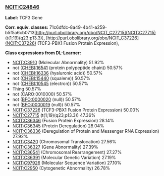 
### [NCIT:C24846](http://purl.obolibrary.org/obo/NCIT_C24846)
**Label:** TCF3 Gene

**Corr. equiv. classes:** 71c6dfdc-8a49-4b41-a259-b5f5a6cb0713[http://purl.obolibrary.org/obo/NCIT_C27715](NCIT:C27715) (t(1;19)(q23;p13.3)), [http://purl.obolibrary.org/obo/NCIT_C37226](NCIT:C37226) (TCF3-PBX1 Fusion Protein Expression), 

**Class expressions from DL-Learner:**

- [NCIT:C3910](http://purl.obolibrary.org/obo/NCIT_C3910) (Molecular Abnormality) 51.92%
- not ([CHEBI:16541](http://purl.obolibrary.org/obo/CHEBI_16541) (protein polypeptide chain)) 50.57%
- not ([CHEBI:16336](http://purl.obolibrary.org/obo/CHEBI_16336) (hyaluronic acid)) 50.57%
- not ([CHEBI:15440](http://purl.obolibrary.org/obo/CHEBI_15440) (squalene)) 50.57%
- not ([CHEBI:10545](http://purl.obolibrary.org/obo/CHEBI_10545) (electron)) 50.57%
- Thing 50.57%
- not (CARO:0010000) 50.57%
- not ([BFO:0000020](http://purl.obolibrary.org/obo/BFO_0000020) (null)) 50.57%
- not ([BFO:0000019](http://purl.obolibrary.org/obo/BFO_0000019) (null)) 50.57%
- [NCIT:C37226](http://purl.obolibrary.org/obo/NCIT_C37226) (TCF3-PBX1 Fusion Protein Expression) 50.00%
- [NCIT:C27715](http://purl.obolibrary.org/obo/NCIT_C27715) (t(1;19)(q23;p13.3)) 47.36%
- [NCIT:C36346](http://purl.obolibrary.org/obo/NCIT_C36346) (Fusion Protein Expression) 28.14%
- [NCIT:C36345](http://purl.obolibrary.org/obo/NCIT_C36345) (Protein Deregulation) 28.04%
- [NCIT:C36336](http://purl.obolibrary.org/obo/NCIT_C36336) (Deregulation of Protein and Messenger RNA Expression) 27.92%
- [NCIT:C3420](http://purl.obolibrary.org/obo/NCIT_C3420) (Chromosomal Translocation) 27.56%
- [NCIT:C36327](http://purl.obolibrary.org/obo/NCIT_C36327) (Gene Abnormality) 27.39%
- [NCIT:C36541](http://purl.obolibrary.org/obo/NCIT_C36541) (Chromosomal Rearrangement) 27.27%
- [NCIT:C36391](http://purl.obolibrary.org/obo/NCIT_C36391) (Molecular Genetic Variation) 27.19%
- [NCIT:C97926](http://purl.obolibrary.org/obo/NCIT_C97926) (Molecular Sequence Variation) 27.10%
- [NCIT:C2950](http://purl.obolibrary.org/obo/NCIT_C2950) (Cytogenetic Abnormality) 26.78%


